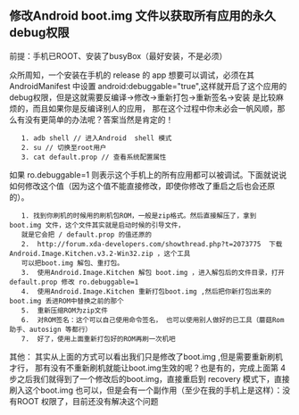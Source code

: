 ## 修改Android  boot.img 文件以获取所有应用的永久debug权限
前提：手机已ROOT、安装了busyBox（最好安装，不是必须）

众所周知，一个安装在手机的 release 的 app 想要可以调试，必须在其 AndroidManifest 中设置 android:debuggable="true",这样就开启了这个应用的debug权限，但是这就需要反编译->修改->重新打包->重新签名->安装 是比较麻烦的，而且如果你是反编译别人的应用， 那在这个过程中你未必会一帆风顺，那么有没有更简单的办法呢？答案当然是肯定的！
			 
       1. adb shell // 进入Android  shell 模式
       2. su // 切换至root用户
       3. cat default.prop // 查看系统配置属性
如果 ro.debuggable=1 则表示这个手机上的所有应用都可以被调试。下面就说说如何修改这个值（因为这个值不能直接修改，即使你修改了重启之后也会还原的）。
	
       1. 找到你刷机的时候用的刷机包ROM，一般是zip格式。然后直接解压了，拿到 boot.img 文件，这个文件其实就是启动时候的引导文件，
       就是它会把 / default.prop 的值还原的
       2.  http://forum.xda-developers.com/showthread.php?t=2073775  下载Android.Image.Kitchen.v3.2-Win32.zip ，这个工具
       可以把boot.img 解包、重打包。
       3.  使用Android.Image.Kitchen 解包 boot.img ，进入解包后的文件目录，打开 default.prop 修改 ro.debuggable=1 
       4.  使用Android.Image.Kitchen 重新打包boot.img ,然后把你新打包出来的boot.img 丢进ROM中替换之前的那个
       5.  重新压缩ROM为zip文件
       6.  对ROM签名：这个可以自己使用命令签名， 也可以使用别人做好的已工具（蘑菇Rom助手、autosign 等都行）
       7.  好了，使用上面重新打包好的ROM再刷一次机吧


其他： 其实从上面的方式可以看出我们只是修改了boot.img ,但是需要重新刷机才行， 那有没有不重新刷机就能让boot.img生效的呢？也是有的，完成上面第 4 步之后我们就得到了一个修改后的boot.img，直接重启到 recovery 模式下，直接刷入这个boot.img 也可以，但是会有一个副作用（至少在我的手机上是这样）：没有ROOT 权限了，目前还没有解决这个问题
